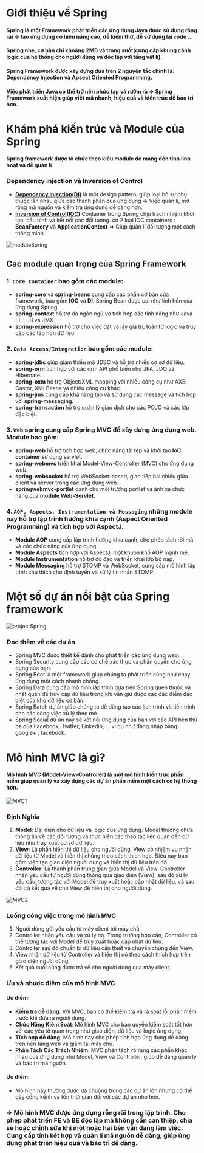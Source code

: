 # Giới thiệu về Spring
#### Spring là một Framework phát triển các ứng dụng Java được sử dụng rộng rãi => tạo ứng dụng có hiệu năng cao, dễ kiểm thử, dễ sử dụng lại code ...
#### Spring nhẹ, cơ bản chỉ khoảng 2MB và trong suốt(cung cấp khung cảnh logic của hệ thống cho người dùng và độc lập với tầng vật lí).
#### Spring Framework được xây dựng dựa trên 2 nguyên tắc chính là: **Dependency Injection** và **Apsect Oriented Programming**.
#### Việc phát triển Java có thể trở nên phức tạp và rườm rà => Spring Framework xuất hiện giúp viết mã nhanh, hiệu quả và kiến trúc dễ bảo trì hơn.

# Khám phá kiến trúc và Module của Spring
#### Spring framework được tổ chức theo kiểu module để mang đến tính linh hoạt và dễ quản lí

### Dependency injection và Inversion of Control
* **[Dependency injection(DI)](https://kungfutech.edu.vn/bai-viet/spring-boot/dependency-injection)** là một design pattern, giúp loại bỏ sự phụ thuộc lẫn nhau giữa các thành phần của ứng dụng => Việc quản lí, mở rộng mã nguồn và kiểm tra ứng dụng dễ dàng hơn.
* **[Inversion of Control(IOC)](https://kungfutech.edu.vn/bai-viet/spring-boot/nguyen-ly-ioc-trong-spring)** Container trong Spring chịu trách nhiệm khởi tạo, cấu hình và kết nối các đối tượng. có 2 loại IOC containers : **BeanFactory** và **ApplicationContext** => Giúp quản lí đối tượng một cách thông minh

![moduleSpring](https://docs.spring.io/spring-framework/docs/4.3.x/spring-framework-reference/html/images/spring-overview.png)

## Các module quan trọng của Spring Framework
### 1. `Core Container` bao gồm các module:
* **spring-core** và **spring-beans** cung cấp các phần cơ bản của framework, bao gồm **IOC** và **DI**. Spring Bean được coi như linh hồn của ứng dụng Spring.
* **spring-context** hỗ trợ đa ngôn ngữ và tích hợp các tính năng như Java EE EJB và JMX.
* **spring-expression** hỗ trợ cho việc đặt và lấy giá trị, toán tử logic và truy cập các tập hơn dữ liệu

### 2. `Data Access/Integration` bao gồm các module:
* **spring-jdbc** giúp giảm thiểu mã JDBC và hỗ trợ nhiều cơ sở dữ liệu.
* **spring-orm** tích hợp với các orm API phổ biến như JPA, JDO và Hibernate.
* **spring-oxm** hỗ trợ Object/XML mapping với nhiều công cụ như AXB, Castor, XMLBeans và nhiều công cụ khác.
* **spring-jms** cung cấp khả năng tạo và sử dụng các message và tích hợp với **spring-messaging**.
* **spring-transaction** hỗ trợ quản lý giao dịch cho các POJO và các lớp đặc biệt.

### 3. `Web` spring cung cấp Spring MVC để xây dựng ứng dụng web. Module bao gồm:
* **spring-web** hỗ trợ tích hợp web, chức năng tải tệp và khởi tạo **IoC container** sử dụng servlet.
* **spring-webmvc** triển khai Model-View-Controller (MVC) cho ứng dụng web.
* **spring-websocket** hỗ trợ WebSocket-based, giao tiếp hai chiều giữa client và server trong các ứng dụng web.
* **springwebmvc-portlet** dành cho môi trường portlet và ánh xạ chức năng của **module Web-Servlet**.

### 4. `AOP, Aspects, Instrumentation và Messaging` những module này hỗ trợ lập trình hướng khía cạnh (Aspect Oriented Programming) và tích hợp với AspectJ.
* **Module AOP** cung cấp lập trình hướng khía cạnh, cho phép tách rời mã và các chức năng của ứng dụng.
* **Module Aspects** tích hợp với AspectJ, một khuôn khổ AOP mạnh mẽ.
* **Module Instrumentation** hỗ trợ đo đạc và triển khai lớp bộ nạp.
* **Module Messaging** hỗ trợ STOMP và WebSocket, cung cấp mô hình lập trình chú thích cho định tuyến và xử lý tin nhắn STOMP.

# Một số dự án nổi bật của Spring framework

![projectSpring](https://th.bing.com/th/id/OIP.p81ENbNbw_JxKEKS5Zs1ogHaHP?pid=ImgDet&rs=1)

### Đọc thêm về các dự án
* Spring MVC được thiết kế dành cho phát triển các ứng dụng web.
* Spring Security cung cấp các cơ chế xác thực và phân quyền cho ứng dụng của bạn.
* Spring Boot là một framework giúp chúng ta phát triển cũng như chạy ứng dụng một cách nhanh chóng.
* Spring Data cung cấp mô hình lập trình dựa trên Spring quen thuộc và nhất quán để truy cập dữ liệu trong khi vẫn giữ được các đặc điểm đặc biệt của kho dữ liệu cơ bản.
* Spring Batch dự án giúp chúng ta dễ dàng tạo các lịch trình và tiến trình cho các công việc xử lý theo mẻ.
* Spring Social dự án này sẽ kết nối ứng dụng của bạn với các API bên thứ ba của Facebook, Twitter, Linkedin, ... ví dụ như đăng nhập bằng google+ , facebook.

# Mô hình MVC là gì?

#### Mô hình MVC (Model-View-Controller) là một mô hình kiến trúc phần mềm giúp quản lý và xây dựng các dự án phần mềm một cách có hệ thống hơn.
![MVC1](https://github-production-user-asset-6210df.s3.amazonaws.com/29374426/240156383-ccf4b629-2efb-48e7-ac73-30ef550bb7cb.png?X-Amz-Algorithm=AWS4-HMAC-SHA256&X-Amz-Credential=AKIAVCODYLSA53PQK4ZA%2F20240305%2Fus-east-1%2Fs3%2Faws4_request&X-Amz-Date=20240305T075341Z&X-Amz-Expires=300&X-Amz-Signature=83957b6ea7bec4eb5e6990f86120d3929c3bf167c378be762fa4619a64b793dc&X-Amz-SignedHeaders=host&actor_id=110462149&key_id=0&repo_id=466484258)

### Định Nghĩa
1. **Model**: Đại diện cho dữ liệu và logic của ứng dụng. Model thường chứa thông tin về các đối tượng và thực hiện các thao tác liên quan đến dữ liệu như truy xuất cơ sở dữ liệu.
2. **View**: Là phần hiển thị dữ liệu cho người dùng. View có nhiệm vụ nhận dữ liệu từ Model và hiển thị chúng theo cách thích hợp. Điều này bao gồm việc tạo giao diện người dùng và hiển thị dữ liệu trên đó.
3. **Controller**: Là thành phần trung gian giữa Model và View. Controller nhận yêu cầu từ người dùng thông qua giao diện (View), sau đó xử lý yêu cầu, tương tác với Model để truy xuất hoặc cập nhật dữ liệu, và sau đó trả kết quả về cho View để hiển thị cho người dùng.

![MVC2](https://github-production-user-asset-6210df.s3.amazonaws.com/29374426/240155544-4f3a0d22-eebe-49bd-bc32-9df03fe8ae6b.png?X-Amz-Algorithm=AWS4-HMAC-SHA256&X-Amz-Credential=AKIAVCODYLSA53PQK4ZA%2F20240305%2Fus-east-1%2Fs3%2Faws4_request&X-Amz-Date=20240305T080224Z&X-Amz-Expires=300&X-Amz-Signature=8cb422cfa3635a11859800372d532df8bf7b4c96379b3d9000525313d919b708&X-Amz-SignedHeaders=host&actor_id=110462149&key_id=0&repo_id=466484258)

### Luồng công việc trong mô hình MVC
1. Người dùng gửi yêu cầu từ máy client tới máy chủ.
2. Controller nhận yêu cầu và xử lý nó. Trong trường hợp cần, Controller có thể tương tác với Model để truy xuất hoặc cập nhật dữ liệu.
3. Controller sau đó chuẩn bị dữ liệu cần thiết và chuyển chúng đến View.
4. View nhận dữ liệu từ Controller và hiển thị nó theo cách thích hợp trên giao diện người dùng.
5. Kết quả cuối cùng được trả về cho người dùng qua máy client.

### Ưu và nhược điểm của mô hình MVC
#### Ưu điểm:
* **Kiểm tra dễ dàng**: Với MVC, bạn có thể kiểm tra và rà soát lỗi phần mềm trước khi đưa ra người dùng.
* **Chức Năng Kiểm Soát**: Mô hình MVC cho bạn quyền kiểm soát tốt hơn với các yếu tố quan trọng như giao diện, dữ liệu và logic ứng dụng.
* **Tích hợp dễ dàng**: Mô hình này cho phép tích hợp ứng dụng dễ dàng trên nền tảng web và giảm tải máy chủ.
* **Phân Tách Các Trách Nhiệm**: MVC phân tách rõ ràng các phần khác nhau của ứng dụng như Model, View và Controller, giúp dễ dàng quản lý và bảo trì mã nguồn.

#### Ưu điểm:
* Mô hình này thường được ưa chuộng trong các dự án lớn nhưng có thể gây cồng kềnh và tốn thời gian đối với các dự án nhỏ hơn.

### => Mô hình MVC được ứng dụng rỗng rãi trong lập trình. Cho phép phát triển FE và BE độc lập mà không cần can thiệp, chia sẻ hoặc chỉnh sửa khi một hoặc hai bên vẫn đang làm việc. Cung cấp tính kết hợp và quản lí mã nguồn dễ dàng, giúp ứng dụng phát triển hiệu quả và bảo trì dễ dàng.